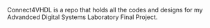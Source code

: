 Connect4VHDL is a repo that holds all the codes and designs for my Advandced Digital Systems Laboratory Final Project.
